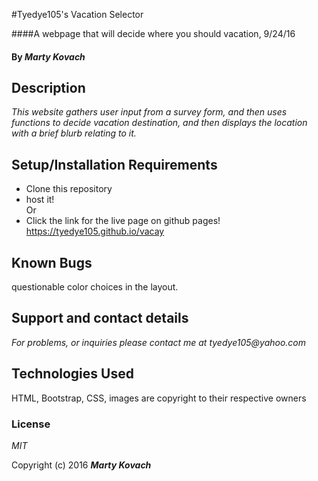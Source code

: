 #Tyedye105's Vacation Selector

####A webpage that will decide where you should vacation, 9/24/16

#### By _Marty Kovach_

## Description

_This website gathers user input from a survey form, and then uses functions to decide vacation destination, and then displays the location with a brief blurb relating to it._

## Setup/Installation Requirements

* Clone this repository
* host it!  
    Or
* Click the link for the live page on github pages!
https://tyedye105.github.io/vacay


## Known Bugs

questionable color choices in the layout.

## Support and contact details

_For problems, or inquiries please contact me at tyedye105@yahoo.com_

## Technologies Used
HTML, Bootstrap, CSS, images are copyright to their respective owners

### License

*MIT*

Copyright (c) 2016 **_Marty Kovach_**
